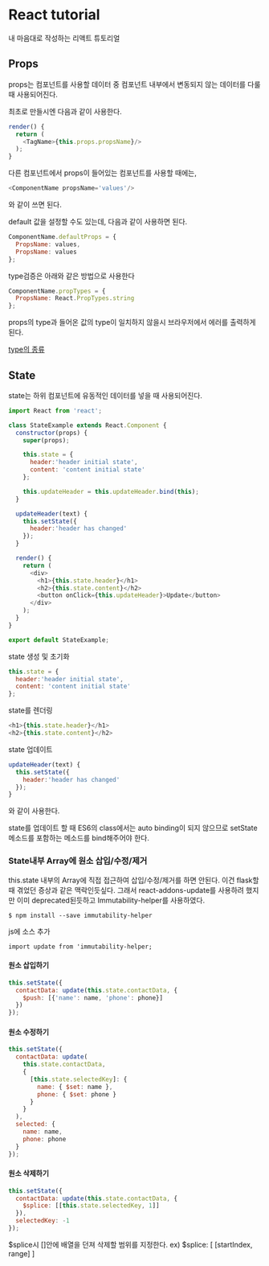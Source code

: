 # React tutorial

내 마음대로 작성하는 리액트 튜토리얼

## Props

props는 컴포넌트를 사용할 데이터 중 컴포넌트 내부에서 변동되지 않는 데이터를 다룰 때 사용되어진다.

최초로 만들시엔 다음과 같이 사용한다.
~~~javascript
render() {
  return (
    <TagName>{this.props.propsName}/>
  );
}
~~~

다른 컴포넌트에서 props이 들어있는 컴포넌트를 사용할 때에는,
~~~javascript
<ComponentName propsName='values'/>
~~~

와 같이 쓰면 된다.

default 값을 설정할 수도 있는데, 다음과 같이 사용하면 된다.
~~~javascript
ComponentName.defaultProps = {
  PropsName: values,
  PropsName: values
};
~~~

type검증은 아래와 같은 방법으로 사용한다
~~~javascript
ComponentName.propTypes = {
  PropsName: React.PropTypes.string
};
~~~

props의 type과 들어온 값의 type이 일치하지 않을시 브라우저에서 에러를 출력하게 된다.

[type의 종류](https://facebook.github.io/react/docs/typechecking-with-proptypes.html)

## State

state는 하위 컴포넌트에 유동적인 데이터를 넣을 때 사용되어진다.

~~~javascript
import React from 'react';

class StateExample extends React.Component {
  constructor(props) {
    super(props);

    this.state = {
      header:'header initial state',
      content: 'content initial state'
    };

    this.updateHeader = this.updateHeader.bind(this);
  }

  updateHeader(text) {
    this.setState({
      header:'header has changed'
    });
  }

  render() {
    return (
      <div>
        <h1>{this.state.header}</h1>
        <h2>{this.state.content}</h2>
        <button onClick={this.updateHeader}>Update</button>
      </div>
    );
  }
}

export default StateExample;
~~~

state 생성 및 초기화

~~~javascript
this.state = {
  header:'header initial state',
  content: 'content initial state'
}; 
~~~

state를 렌더링

~~~javascript
<h1>{this.state.header}</h1>
<h2>{this.state.content}</h2>
~~~

state 업데이트

~~~javascript
updateHeader(text) {
  this.setState({
    header:'header has changed'
  });
}
~~~

와 같이 사용한다.

state를 업데이트 할 때 ES6의 class에서는 auto binding이 되지 않으므로 setState 메소드를 포함하는 메소드를 bind해주어야 한다.

### State내부 Array에 원소 삽입/수정/제거

this.state 내부의 Array에 직접 접근하여 삽입/수정/제거를 하면 안된다. 이건 flask할때 겪었던 증상과 같은 맥락인듯싶다.
그래서 react-addons-update를 사용하려 했지만 이미 deprecated된듯하고 Immutability-helper를 사용하였다.

~~~
$ npm install --save immutability-helper
~~~

js에 소스 추가
~~~
import update from 'immutability-helper;
~~~

#### 원소 삽입하기
~~~javascript
this.setState({
  contactData: update(this.state.contactData, {
    $push: [{'name': name, 'phone': phone}]
  })
});
~~~

#### 원소 수정하기
~~~javascript
this.setState({
  contactData: update(
    this.state.contactData,
    {
      [this.state.selectedKey]: {
        name: { $set: name },
        phone: { $set: phone }
      }
    }
  ),
  selected: {
    name: name,
    phone: phone
  }
});
~~~

#### 원소 삭제하기
~~~javascript
this.setState({
  contactData: update(this.state.contactData, {
    $splice: [[this.state.selectedKey, 1]]
  }),
  selectedKey: -1
});
~~~
$splice시 []안에 배열을 던져 삭제할 범위를 지정한다.
ex) $splice: [ [startIndex, range] ]
